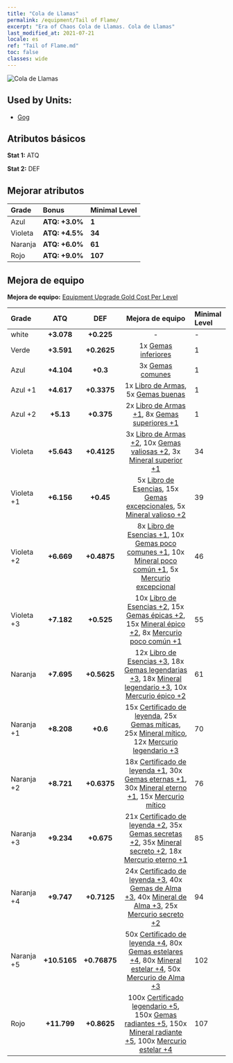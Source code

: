 ```yaml
---
title: "Cola de Llamas"
permalink: /equipment/Tail of Flame/
excerpt: "Era of Chaos Cola de Llamas. Cola de Llamas"
last_modified_at: 2021-07-21
locale: es
ref: "Tail of Flame.md"
toc: false
classes: wide
---
```


  ![Cola de Llamas](/images/e/e_5023.png)

## Used by Units:

* [Gog](/es/units/Gog/) 


## Atributos básicos
 **Stat 1:** ATQ

 **Stat 2:** DEF

## Mejorar atributos

  |     Grade    |   Bonus | Minimal Level | 
  |:-------------|:--------|:--------------| 
  | Azul | **ATQ: +3.0%** | **1** | 
  | Violeta | **ATQ: +4.5%** | **34** | 
  | Naranja | **ATQ: +6.0%** | **61** | 
  | Rojo | **ATQ: +9.0%** | **107** | 


## Mejora de equipo
 **Mejora de equipo:** [Equipment Upgrade Gold Cost Per Level](/equipment/EquipmentUpgradeCostPerLevel/) 

  |          Grade      | ATQ | DEF | Mejora de equipo | Minimal Level |
  |:--------------------|:---------:|:---------:|:----------------:|:--------------|
  | white | **+3.078** | **+0.225** | - | - |
  | Verde | **+3.591** | **+0.2625** | 1x [Gemas inferiores](/ItemsES/mat_4/) | 1 |
  | Azul | **+4.104** | **+0.3** | 3x [Gemas comunes](/ItemsES/mat_10/) | 1 |
  | Azul +1 | **+4.617** | **+0.3375** | 1x [Libro de Armas](/ItemsES/mat_18/), 5x [Gemas buenas](/ItemsES/mat_16/) | 1 |
  | Azul +2 | **+5.13** | **+0.375** | 2x [Libro de Armas +1](/ItemsES/mat_25/), 8x [Gemas superiores +1](/ItemsES/mat_23/) | 1 |
  | Violeta | **+5.643** | **+0.4125** | 3x [Libro de Armas +2](/ItemsES/mat_32/), 10x [Gemas valiosas +2](/ItemsES/mat_30/), 3x [Mineral superior +1](/ItemsES/mat_19/) | 34 |
  | Violeta +1 | **+6.156** | **+0.45** | 5x [Libro de Esencias](/ItemsES/mat_39/), 15x [Gemas excepcionales](/ItemsES/mat_37/), 5x [Mineral valioso +2](/ItemsES/mat_26/) | 39 |
  | Violeta +2 | **+6.669** | **+0.4875** | 8x [Libro de Esencias +1](/ItemsES/mat_46/), 10x [Gemas poco comunes +1](/ItemsES/mat_44/), 10x [Mineral poco común +1](/ItemsES/mat_40/), 5x [Mercurio excepcional](/ItemsES/mat_35/) | 46 |
  | Violeta +3 | **+7.182** | **+0.525** | 10x [Libro de Esencias +2](/ItemsES/mat_53/), 15x [Gemas épicas +2](/ItemsES/mat_51/), 15x [Mineral épico +2](/ItemsES/mat_47/), 8x [Mercurio poco común +1](/ItemsES/mat_42/) | 55 |
  | Naranja | **+7.695** | **+0.5625** | 12x [Libro de Esencias +3](/ItemsES/mat_60/), 18x [Gemas legendarias +3](/ItemsES/mat_58/), 18x [Mineral legendario +3](/ItemsES/mat_54/), 10x [Mercurio épico +2](/ItemsES/mat_49/) | 61 |
  | Naranja +1 | **+8.208** | **+0.6** | 15x [Certificado de leyenda](/ItemsES/mat_67/), 25x [Gemas míticas](/ItemsES/mat_65/), 25x [Mineral mítico](/ItemsES/mat_61/), 12x [Mercurio legendario +3](/ItemsES/mat_56/) | 70 |
  | Naranja +2 | **+8.721** | **+0.6375** | 18x [Certificado de leyenda +1](/ItemsES/mat_74/), 30x [Gemas eternas +1](/ItemsES/mat_72/), 30x [Mineral eterno +1](/ItemsES/mat_68/), 15x [Mercurio mítico](/ItemsES/mat_63/) | 76 |
  | Naranja +3 | **+9.234** | **+0.675** | 21x [Certificado de leyenda +2](/ItemsES/mat_81/), 35x [Gemas secretas +2](/ItemsES/mat_79/), 35x [Mineral secreto +2](/ItemsES/mat_75/), 18x [Mercurio eterno +1](/ItemsES/mat_70/) | 85 |
  | Naranja +4 | **+9.747** | **+0.7125** | 24x [Certificado de leyenda +3](/ItemsES/mat_88/), 40x [Gemas de Alma +3](/ItemsES/mat_86/), 40x [Mineral de Alma +3](/ItemsES/mat_82/), 25x [Mercurio secreto +2](/ItemsES/mat_77/) | 94 |
  | Naranja +5 | **+10.5165** | **+0.76875** | 50x [Certificado de leyenda +4](/ItemsES/mat_95/), 80x [Gemas estelares +4](/ItemsES/mat_93/), 80x [Mineral estelar +4](/ItemsES/mat_89/), 50x [Mercurio de Alma +3](/ItemsES/mat_84/) | 102 |
  | Rojo | **+11.799** | **+0.8625** | 100x [Certificado legendario +5](/ItemsES/mat_102/), 150x [Gemas radiantes +5](/ItemsES/mat_100/), 150x [Mineral radiante +5](/ItemsES/mat_96/), 100x [Mercurio estelar +4](/ItemsES/mat_91/) | 107 |

